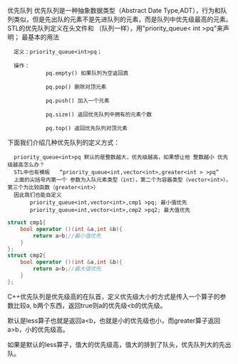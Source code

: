 优先队列
优先队列是一种抽象数据类型（Abstract Date Type,ADT），行为和队列类似，但是先出队的元素不是先进队列的元素，而是队列中优先级最高的元素。
STL的优先队列定义在头文件<queue>和 （队列一样），用"priority_queue< int >pq"来声明；
最基本的用法

      定义：priority_queue<int>pq；

      操作：
                pq.empty() 如果队列为空返回真

                pq.pop() 删除对顶元素

                pq.push() 加入一个元素

                pq.size() 返回优先队列中拥有的元素个数

                pq.top() 返回优先队列对顶元素
下面我们介绍几种优先队列的定义方式：

      priority_queue<int>pq 默认的是整数越大，优先级越高，如果想让他 整数越小 优先级越高怎么办？
      STL中也有模板   “priority_queue<int,vector<int>,greater<int > >pq”
      上面的尖括号内第一个 参数为入队元素类型（int），第二个为容器类型（vector<int>），第三个为比较函数（greater<int>）
      因此我们也能自定义
           priority_queue<int,vector<int>,cmp1 >pq; 最小值优先
           priority_queue<int,vector<int>,cmp2 >pq2; 最大值优先

```c++
struct cmp1{  
    bool operator ()(int &a,int &b){  
        return a>b;//最小值优先  
    }  
};  
struct cmp2{  
    bool operator ()(int &a,int &b){  
        return a<b;//最大值优先  
    }  
};  
```
C++优先队列是优先级高的在队首，定义优先级大小的方式是传入一个算子的参数比较a, b两个东西，返回true则a的优先级<b的优先级。

默认是less算子也就是返回a<b，也就是小的优先级也小，而greater算子返回a>b，小的优先级高。

如果是默认的less算子，值大的优先级高，值大的排到了队头，优先队列大的先出队。
